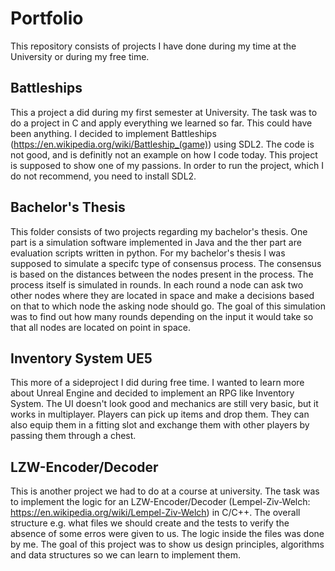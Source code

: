 # Portfolio
This repository consists of projects I have done during my time at the University or during my free time.

## Battleships
This a project a did during my first semester at University. The task was to do a project in C and apply everything we learned so far. This could have been anything. I decided to implement Battleships (https://en.wikipedia.org/wiki/Battleship_(game)) using SDL2.
The code is not good, and is definitly not an example on how I code today. This project is supposed to show one of my passions. In order to run the project, which I do not recommend, you need to install SDL2.

## Bachelor's Thesis
This folder consists of two projects regarding my bachelor's thesis. One part is a simulation software implemented in Java and the ther part are evaluation scripts written in python. 
For my bachelor's thesis I was supposed to simulate a specifc type of consensus process. The consensus is based on the distances between the nodes present in the process.
The process itself is simulated in rounds. In each round a node can ask two other nodes where they are located in space and make a decisions based on that to which node the asking node should go.
The goal of this simulation was to find out how many rounds depending on the input it would take so that all nodes are located on point in space.

## Inventory System UE5
This more of a sideproject I did during free time. I wanted to learn more about Unreal Engine and decided to implement an RPG like Inventory System.
The UI doesn't look good and mechanics are still very basic, but it works in multiplayer.
Players can pick up items and drop them. They can also equip them in a fitting slot and exchange them with other players by passing them through a chest.


## LZW-Encoder/Decoder
This is another project we had to do at a course at university. The task was to implement the logic for an LZW-Encoder/Decoder (Lempel-Ziv-Welch: https://en.wikipedia.org/wiki/Lempel-Ziv-Welch) in C/C++. 
The overall structure e.g. what files we should create and the tests to verify the absence of some erros were given to us.
The logic inside the files was done by me.
The goal of this project was to show us design principles, algorithms and data structures so we can learn to implement them.
